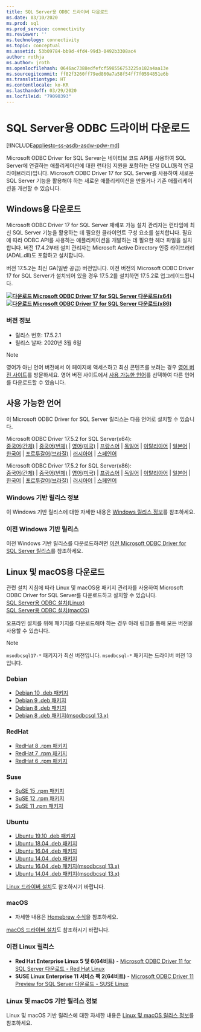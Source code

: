 ```yaml
---
title: SQL Server용 ODBC 드라이버 다운로드
ms.date: 03/10/2020
ms.prod: sql
ms.prod_service: connectivity
ms.reviewer: ''
ms.technology: connectivity
ms.topic: conceptual
ms.assetid: 53b09784-bb9d-4fd4-99d3-0492b3308ac4
author: rothja
ms.author: jroth
ms.openlocfilehash: 0646ac7388edfefcf598556753225a182a4aa13e
ms.sourcegitcommit: ff82f3260ff79ed860a7a58f54ff7f0594851e6b
ms.translationtype: HT
ms.contentlocale: ko-KR
ms.lasthandoff: 03/29/2020
ms.locfileid: "79090393"
---
```

# <a name="download-odbc-driver-for-sql-server"></a>SQL Server용 ODBC 드라이버 다운로드

[!INCLUDE[appliesto-ss-asdb-asdw-pdw-md](../../includes/appliesto-ss-asdb-asdw-pdw-md.md)]

Microsoft ODBC Driver for SQL Server는 네이티브 코드 API를 사용하여 SQL Server에 연결하는 애플리케이션에 대한 런타임 지원을 포함하는 단일 DLL(동적 연결 라이브러리)입니다. Microsoft ODBC Driver 17 for SQL Server를 사용하여 새로운 SQL Server 기능을 활용해야 하는 새로운 애플리케이션을 만들거나 기존 애플리케이션을 개선할 수 있습니다.

## <a name="download-for-windows"></a>Windows용 다운로드

Microsoft ODBC Driver 17 for SQL Server 재배포 가능 설치 관리자는 런타임에 최신 SQL Server 기능을 활용하는 데 필요한 클라이언트 구성 요소를 설치합니다. 필요에 따라 ODBC API를 사용하는 애플리케이션을 개발하는 데 필요한 헤더 파일을 설치합니다. 버전 17.4.2부터 설치 관리자는 Microsoft Active Directory 인증 라이브러리(ADAL.dll)도 포함하고 설치합니다.

버전 17.5.2는 최신 GA(일반 공급) 버전입니다. 이전 버전의 Microsoft ODBC Driver 17 for SQL Server가 설치되어 있을 경우 17.5.2를 설치하면 17.5.2로 업그레이드됩니다.

**[![다운로드](../../ssms/media/download-icon.png) Microsoft ODBC Driver 17 for SQL Server 다운로드(x64)](https://go.microsoft.com/fwlink/?linkid=2120137)**  
**[![다운로드](../../ssms/media/download-icon.png) Microsoft ODBC Driver 17 for SQL Server 다운로드(x86)](https://go.microsoft.com/fwlink/?linkid=2120140)**  

### <a name="version-information"></a>버전 정보

- 릴리스 번호: 17.5.2.1
- 릴리스 날짜: 2020년 3월 6일

> [!Note]
> 영어가 아닌 언어 버전에서 이 페이지에 액세스하고 최신 콘텐츠를 보려는 경우 [영어 버전 사이트](https://aka.ms/downloadmsodbcsqlenglish)를 방문하세요. 영어 버전 사이트에서 [사용 가능한 언어](#available-languages)를 선택하여 다른 언어를 다운로드할 수 있습니다.

## <a name="available-languages"></a>사용 가능한 언어

이 Microsoft ODBC Driver for SQL Server 릴리스는 다음 언어로 설치할 수 있습니다.

Microsoft ODBC Driver 17.5.2 for SQL Server(x64):  
[중국어(간체)](https://go.microsoft.com/fwlink/?linkid=2120137&clcid=0x804) | [중국어(번체)](https://go.microsoft.com/fwlink/?linkid=2120137&clcid=0x404) | [영어(미국)](https://go.microsoft.com/fwlink/?linkid=2120137&clcid=0x409) | [프랑스어](https://go.microsoft.com/fwlink/?linkid=2120137&clcid=0x40c) | [독일어](https://go.microsoft.com/fwlink/?linkid=2120137&clcid=0x407) | [이탈리아어](https://go.microsoft.com/fwlink/?linkid=2120137&clcid=0x410) | [일본어](https://go.microsoft.com/fwlink/?linkid=2120137&clcid=0x411) | [한국어](https://go.microsoft.com/fwlink/?linkid=2120137&clcid=0x412) | [포르투갈어(브라질)](https://go.microsoft.com/fwlink/?linkid=2120137&clcid=0x416) | [러시아어](https://go.microsoft.com/fwlink/?linkid=2120137&clcid=0x419) | [스페인어](https://go.microsoft.com/fwlink/?linkid=2120137&clcid=0x40a)

Microsoft ODBC Driver 17.5.2 for SQL Server(x86):  
[중국어(간체)](https://go.microsoft.com/fwlink/?linkid=2120140&clcid=0x804) | [중국어(번체)](https://go.microsoft.com/fwlink/?linkid=2120140&clcid=0x404) | [영어(미국)](https://go.microsoft.com/fwlink/?linkid=2120140&clcid=0x409) | [프랑스어](https://go.microsoft.com/fwlink/?linkid=2120140&clcid=0x40c) | [독일어](https://go.microsoft.com/fwlink/?linkid=2120140&clcid=0x407) | [이탈리아어](https://go.microsoft.com/fwlink/?linkid=2120140&clcid=0x410) | [일본어](https://go.microsoft.com/fwlink/?linkid=2120140&clcid=0x411) | [한국어](https://go.microsoft.com/fwlink/?linkid=2120140&clcid=0x412) | [포르투갈어(브라질)](https://go.microsoft.com/fwlink/?linkid=2120140&clcid=0x416) | [러시아어](https://go.microsoft.com/fwlink/?linkid=2120140&clcid=0x419) | [스페인어](https://go.microsoft.com/fwlink/?linkid=2120140&clcid=0x40a)

### <a name="release-notes-for-windows"></a>Windows 기반 릴리스 정보

이 Windows 기반 릴리스에 대한 자세한 내용은 [Windows 릴리스 정보](windows\release-notes-odbc-sql-server-windows.md)를 참조하세요.

### <a name="previous-releases-for-windows"></a>이전 Windows 기반 릴리스

이전 Windows 기반 릴리스를 다운로드하려면 [이전 Microsoft ODBC Driver for SQL Server 릴리스](windows\release-notes-odbc-sql-server-windows.md#previous-releases)를 참조하세요.

## <a name="download-for-linux-and-macos"></a>Linux 및 macOS용 다운로드

관련 설치 지침에 따라 Linux 및 macOS용 패키지 관리자를 사용하여 Microsoft ODBC Driver for SQL Server를 다운로드하고 설치할 수 있습니다.  
[SQL Server용 ODBC 설치(Linux)](linux-mac\installing-the-microsoft-odbc-driver-for-sql-server.md)  
[SQL Server용 ODBC 설치(macOS)](linux-mac\install-microsoft-odbc-driver-sql-server-macos.md)  

오프라인 설치를 위해 패키지를 다운로드해야 하는 경우 아래 링크를 통해 모든 버전을 사용할 수 있습니다.

> [!Note]
> `msodbcsql17-*` 패키지가 최신 버전입니다. `msodbcsql-*` 패키지는 드라이버 버전 13입니다.

### <a name="debian"></a>Debian

- [Debian 10 .deb 패키지](https://packages.microsoft.com/debian/10/prod/pool/main/m/msodbcsql17/)
- [Debian 9 .deb 패키지](https://packages.microsoft.com/debian/9/prod/pool/main/m/msodbcsql17/)
- [Debian 8 .deb 패키지](https://packages.microsoft.com/debian/8/prod/pool/main/m/msodbcsql17/)
- [Debian 8 .deb 패키지(msodbcsql 13.x)](https://packages.microsoft.com/debian/8/prod/pool/main/m/msodbcsql/)

### <a name="redhat"></a>RedHat

- [RedHat 8 .rpm 패키지](https://packages.microsoft.com/rhel/8/prod/)
- [RedHat 7 .rpm 패키지](https://packages.microsoft.com/rhel/7/prod/)
- [RedHat 6 .rpm 패키지](https://packages.microsoft.com/rhel/6/prod/)

### <a name="suse"></a>Suse

- [SuSE 15 .rpm 패키지](https://packages.microsoft.com/sles/15/prod/)
- [SuSE 12 .rpm 패키지](https://packages.microsoft.com/sles/12/prod/)
- [SuSE 11 .rpm 패키지](https://packages.microsoft.com/sles/11/prod/)

### <a name="ubuntu"></a>Ubuntu

- [Ubuntu 19.10 .deb 패키지](https://packages.microsoft.com/ubuntu/19.10/prod/pool/main/m/msodbcsql17/)
- [Ubuntu 18.04 .deb 패키지](https://packages.microsoft.com/ubuntu/18.04/prod/pool/main/m/msodbcsql17/)
- [Ubuntu 16.04 .deb 패키지](https://packages.microsoft.com/ubuntu/16.04/prod/pool/main/m/msodbcsql17/)
- [Ubuntu 14.04 .deb 패키지](https://packages.microsoft.com/ubuntu/14.04/prod/pool/main/m/msodbcsql17/)
- [Ubuntu 16.04 .deb 패키지(msodbcsql 13.x)](https://packages.microsoft.com/ubuntu/16.04/prod/pool/main/m/msodbcsql/)
- [Ubuntu 14.04 .deb 패키지(msodbcsql 13.x)](https://packages.microsoft.com/ubuntu/14.04/prod/pool/main/m/msodbcsql/)

[Linux 드라이버 설치](linux-mac/installing-the-microsoft-odbc-driver-for-sql-server.md)도 참조하시기 바랍니다.

### <a name="macos"></a>macOS

- 자세한 내용은 [Homebrew 수식](https://github.com/Microsoft/homebrew-mssql-release)을 참조하세요.

[macOS 드라이버 설치](linux-mac/install-microsoft-odbc-driver-sql-server-macos.md)도 참조하시기 바랍니다.

### <a name="older-linux-releases"></a>이전 Linux 릴리스

- **Red Hat Enterprise Linux 5 및 6(64비트)**  - [Microsoft ODBC Driver 11 for SQL Server 다운로드 - Red Hat Linux](https://go.microsoft.com/fwlink/?LinkId=267321)  
- **SUSE Linux Enterprise 11 서비스 팩 2(64비트)**  - [Microsoft ODBC Driver 11 Preview for SQL Server 다운로드 - SUSE Linux](https://go.microsoft.com/fwlink/?LinkId=264916)

### <a name="release-notes-for-linux-and-macos"></a>Linux 및 macOS 기반 릴리스 정보

Linux 및 macOS 기반 릴리스에 대한 자세한 내용은 [Linux 및 macOS 릴리스 정보](linux-mac\release-notes-odbc-sql-server-linux-mac.md)를 참조하세요.
